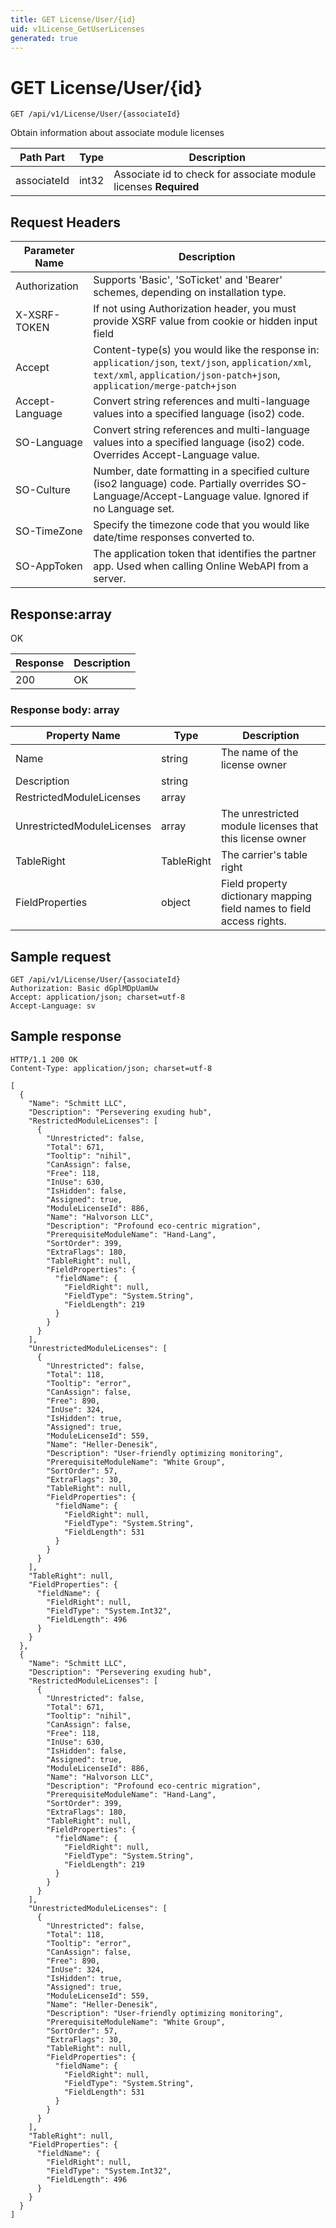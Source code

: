 ```yaml
---
title: GET License/User/{id}
uid: v1License_GetUserLicenses
generated: true
---
```


# GET License/User/{id}

```http
GET /api/v1/License/User/{associateId}
```

Obtain information about associate module licenses






| Path Part | Type | Description |
|-----------|------|-------------|
| associateId | int32 | Associate id to check for associate module licenses **Required** |



## Request Headers

| Parameter Name | Description |
|----------------|-------------|
| Authorization  | Supports 'Basic', 'SoTicket' and 'Bearer' schemes, depending on installation type. |
| X-XSRF-TOKEN   | If not using Authorization header, you must provide XSRF value from cookie or hidden input field |
| Accept         | Content-type(s) you would like the response in: `application/json`, `text/json`, `application/xml`, `text/xml`, `application/json-patch+json`, `application/merge-patch+json` |
| Accept-Language | Convert string references and multi-language values into a specified language (iso2) code. |
| SO-Language | Convert string references and multi-language values into a specified language (iso2) code. Overrides Accept-Language value. |
| SO-Culture | Number, date formatting in a specified culture (iso2 language) code. Partially overrides SO-Language/Accept-Language value. Ignored if no Language set. |
| SO-TimeZone | Specify the timezone code that you would like date/time responses converted to. |
| SO-AppToken | The application token that identifies the partner app. Used when calling Online WebAPI from a server. |


## Response:array

OK

| Response | Description |
|----------------|-------------|
| 200 | OK |

### Response body: array

| Property Name | Type |  Description |
|----------------|------|--------------|
| Name | string | The name of the license owner |
| Description | string |  |
| RestrictedModuleLicenses | array |  |
| UnrestrictedModuleLicenses | array | The unrestricted module licenses that this license owner |
| TableRight | TableRight | The carrier's table right |
| FieldProperties | object | Field property dictionary mapping field names to field access rights. |

## Sample request

```http!
GET /api/v1/License/User/{associateId}
Authorization: Basic dGplMDpUamUw
Accept: application/json; charset=utf-8
Accept-Language: sv
```

## Sample response

```http_
HTTP/1.1 200 OK
Content-Type: application/json; charset=utf-8

[
  {
    "Name": "Schmitt LLC",
    "Description": "Persevering exuding hub",
    "RestrictedModuleLicenses": [
      {
        "Unrestricted": false,
        "Total": 671,
        "Tooltip": "nihil",
        "CanAssign": false,
        "Free": 118,
        "InUse": 630,
        "IsHidden": false,
        "Assigned": true,
        "ModuleLicenseId": 886,
        "Name": "Halvorson LLC",
        "Description": "Profound eco-centric migration",
        "PrerequisiteModuleName": "Hand-Lang",
        "SortOrder": 399,
        "ExtraFlags": 180,
        "TableRight": null,
        "FieldProperties": {
          "fieldName": {
            "FieldRight": null,
            "FieldType": "System.String",
            "FieldLength": 219
          }
        }
      }
    ],
    "UnrestrictedModuleLicenses": [
      {
        "Unrestricted": false,
        "Total": 118,
        "Tooltip": "error",
        "CanAssign": false,
        "Free": 890,
        "InUse": 324,
        "IsHidden": true,
        "Assigned": true,
        "ModuleLicenseId": 559,
        "Name": "Heller-Denesik",
        "Description": "User-friendly optimizing monitoring",
        "PrerequisiteModuleName": "White Group",
        "SortOrder": 57,
        "ExtraFlags": 30,
        "TableRight": null,
        "FieldProperties": {
          "fieldName": {
            "FieldRight": null,
            "FieldType": "System.String",
            "FieldLength": 531
          }
        }
      }
    ],
    "TableRight": null,
    "FieldProperties": {
      "fieldName": {
        "FieldRight": null,
        "FieldType": "System.Int32",
        "FieldLength": 496
      }
    }
  },
  {
    "Name": "Schmitt LLC",
    "Description": "Persevering exuding hub",
    "RestrictedModuleLicenses": [
      {
        "Unrestricted": false,
        "Total": 671,
        "Tooltip": "nihil",
        "CanAssign": false,
        "Free": 118,
        "InUse": 630,
        "IsHidden": false,
        "Assigned": true,
        "ModuleLicenseId": 886,
        "Name": "Halvorson LLC",
        "Description": "Profound eco-centric migration",
        "PrerequisiteModuleName": "Hand-Lang",
        "SortOrder": 399,
        "ExtraFlags": 180,
        "TableRight": null,
        "FieldProperties": {
          "fieldName": {
            "FieldRight": null,
            "FieldType": "System.String",
            "FieldLength": 219
          }
        }
      }
    ],
    "UnrestrictedModuleLicenses": [
      {
        "Unrestricted": false,
        "Total": 118,
        "Tooltip": "error",
        "CanAssign": false,
        "Free": 890,
        "InUse": 324,
        "IsHidden": true,
        "Assigned": true,
        "ModuleLicenseId": 559,
        "Name": "Heller-Denesik",
        "Description": "User-friendly optimizing monitoring",
        "PrerequisiteModuleName": "White Group",
        "SortOrder": 57,
        "ExtraFlags": 30,
        "TableRight": null,
        "FieldProperties": {
          "fieldName": {
            "FieldRight": null,
            "FieldType": "System.String",
            "FieldLength": 531
          }
        }
      }
    ],
    "TableRight": null,
    "FieldProperties": {
      "fieldName": {
        "FieldRight": null,
        "FieldType": "System.Int32",
        "FieldLength": 496
      }
    }
  }
]
```